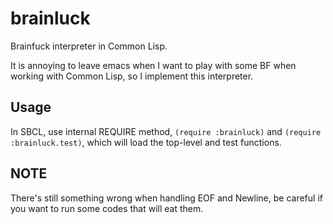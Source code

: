 # brainluck
Brainfuck interpreter in Common Lisp.

It is annoying to leave emacs when I want to play with some BF when
working with Common Lisp,
so I implement this interpreter.

## Usage
In SBCL, use internal REQUIRE method, `(require :brainluck)` and
`(require :brainluck.test)`, which will load the top-level and test functions.

## NOTE
There's still something wrong when handling EOF and Newline, be careful if you
want to run some codes that will eat them.
